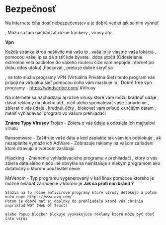 # Bezpečnosť 
 
 Na Internete číha dosť nebezpečenstev a je dobré vediet jak sa nim vyhnúť
 
 , Môžu sa tam nachádzat rôzne trackery , vírusy atd.
 
 **Vpn**
 
  Každá stránka ktroú naštívíte má vašu ip , vaša ip je vlastne vaša lokácia , pomocou vašej ip sa dá zistiť kde bývate , ddos utočit (Odosielanie extremne vela packetov do vašeho routeru čiže vam nepojde internet po dobu ddos utoku) ,hackovat , preto je dobré skryť sa 
 
  , na toto slúžia programy VPN (Virtuálna Privátna Sieť) tento program vás pripojí na virtuálnu sieť pomocou čoho vám maskuje ip , 
  Dobré free vpn programy - https://windscribe.com/
 #Vírusy 
 
  Na internete sa nachádzajú aj rôzne vírusy ktoré vám môžu kradnúť udaje , dávat reklamy na plochu atd , ničit alebo spomalovať vaše zariadenie , zbierať o vás údaje , kradnút účty , blokovať vám prísup k určitým dátam , meniť vyhladavácí program vo vašom prehliadači
 
  **Známe Typy Vírusov**
   Trojan - Zbiera o vás údaje a odosiela ich majitelovi vírusu
 
   Ransomware - Zašifruje vaše dáta a ked zaplatíte tak vám ich odblokuje , ak nezaplatíte vymaže ich
   AdWare - Zobrazuje reklamy na vašom zariadení ktoré otravujú a tvorcom zarábajú
 
   Hijacking - Zmenenie vyhladávacieho programu v prehliadači , ktorý o vás zbiera dáta alebo niečo iné obvykle sa nainštaluje s niakym programom ako dotatočný o ktorom použivatel nevie

   MsVenom - Typ programu vygenerovaný v kali linux pomocou ktorého je možné ovládať zariadenie v ktorom je 
   **Jak sa proti nim bránit ?**
 
    Slúžia na to rôzne antivirové programy ktoré vírusy detekujú a potom mažú napr https://www.avg.com/
    Potom je dobré mať aj doplnky do prehliadača ktoré vás chránia napríklad WOT (Web Of Trust) 
 
    alebo Popup blocker blokuje vyskakujúce reklamy ktoré môžu byť dosť čato vírus 



